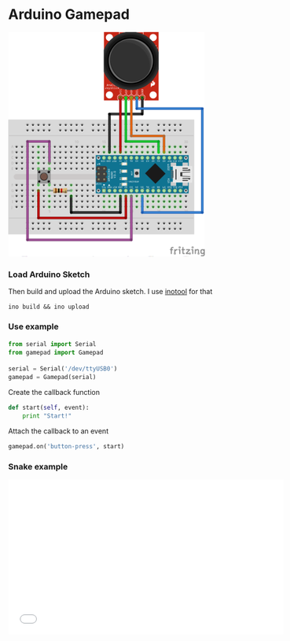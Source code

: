 # Arduino Gamepad

<img src="https://github.com/lvidarte/arduino-gamepad/blob/master/gamepad.png" width="400px" />

### Load Arduino Sketch

Then build and upload the Arduino sketch. I use [inotool](http://inotool.org) for that

    ino build && ino upload


### Use example

```python
from serial import Serial
from gamepad import Gamepad

serial = Serial('/dev/ttyUSB0')
gamepad = Gamepad(serial)
```

Create the callback function

```python
def start(self, event):
    print "Start!"
```

Attach the callback to an event

```python
gamepad.on('button-press', start)
```

### Snake example

<iframe width="560" height="315" src="//www.youtube.com/embed/qr-ROlCskwY" frameborder="0" allowfullscreen></iframe>
